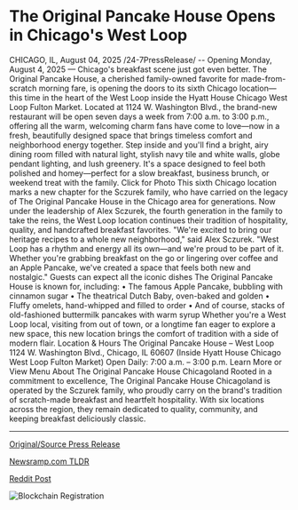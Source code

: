 # The Original Pancake House Opens in Chicago's West Loop

CHICAGO, IL, August 04, 2025 /24-7PressRelease/ -- Opening Monday, August 4, 2025 — Chicago's breakfast scene just got even better. The Original Pancake House, a cherished family-owned favorite for made-from-scratch morning fare, is opening the doors to its sixth Chicago location—this time in the heart of the West Loop inside the Hyatt House Chicago West Loop Fulton Market.  Located at 1124 W. Washington Blvd., the brand-new restaurant will be open seven days a week from 7:00 a.m. to 3:00 p.m., offering all the warm, welcoming charm fans have come to love—now in a fresh, beautifully designed space that brings timeless comfort and neighborhood energy together.  Step inside and you'll find a bright, airy dining room filled with natural light, stylish navy tile and white walls, globe pendant lighting, and lush greenery. It's a space designed to feel both polished and homey—perfect for a slow breakfast, business brunch, or weekend treat with the family. Click for Photo  This sixth Chicago location marks a new chapter for the Sczurek family, who have carried on the legacy of The Original Pancake House in the Chicago area for generations. Now under the leadership of Alex Sczurek, the fourth generation in the family to take the reins, the West Loop location continues their tradition of hospitality, quality, and handcrafted breakfast favorites.  "We're excited to bring our heritage recipes to a whole new neighborhood," said Alex Sczurek. "West Loop has a rhythm and energy all its own—and we're proud to be part of it. Whether you're grabbing breakfast on the go or lingering over coffee and an Apple Pancake, we've created a space that feels both new and nostalgic."  Guests can expect all the iconic dishes The Original Pancake House is known for, including: • The famous Apple Pancake, bubbling with cinnamon sugar • The theatrical Dutch Baby, oven-baked and golden • Fluffy omelets, hand-whipped and filled to order • And of course, stacks of old-fashioned buttermilk pancakes with warm syrup  Whether you're a West Loop local, visiting from out of town, or a longtime fan eager to explore a new space, this new location brings the comfort of tradition with a side of modern flair.    Location & Hours The Original Pancake House – West Loop 1124 W. Washington Blvd., Chicago, IL 60607 (Inside Hyatt House Chicago West Loop Fulton Market) Open Daily: 7:00 a.m. – 3:00 p.m.  Learn More or View Menu  About The Original Pancake House Chicagoland Rooted in a commitment to excellence, The Original Pancake House Chicagoland is operated by the Sczurek family, who proudly carry on the brand's tradition of scratch-made breakfast and heartfelt hospitality. With six locations across the region, they remain dedicated to quality, community, and keeping breakfast deliciously classic. 

---

[Original/Source Press Release](https://www.24-7pressrelease.com/press-release/525511/the-original-pancake-house-opens-in-chicagos-west-loop)
                    

[Newsramp.com TLDR](https://newsramp.com/curated-news/the-original-pancake-house-opens-sixth-chicago-location-in-west-loop/a15fdad4f9387326642daac097f0029b) 

 



[Reddit Post](https://www.reddit.com/r/newsramp/comments/1mh6wcz/the_original_pancake_house_opens_sixth_chicago/) 



![Blockchain Registration](https://cdn.newsramp.app/24-7PressRelease/qrcode/258/4/larknD2M.webp)
